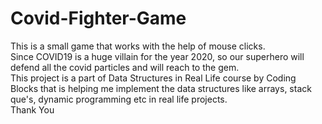 # Covid-Fighter-Game

This is a small game that works with the help of mouse clicks. <br> Since COVID19 is a huge villain for the year 2020, so our superhero will defend all the covid particles and will reach to the gem.<br> This project is a part of Data Structures in Real Life course by Coding Blocks that is helping me implement the data structures like arrays, stack que's, dynamic programming etc in real life projects.<br> Thank You

